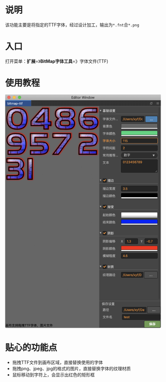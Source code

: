 # 说明
该功能主要是将指定的TTF字体，经过设计加工，输出为`*.fnt`合`*.png`

# 入口
打开菜单：**扩展**=》**BitMap字体工具**=》字体文件(TTF)


# 使用教程

![](../../assets/bmfont/scene4.png)

# 贴心的功能点
- 拖拽TTF文件到画布区域，直接替换使用的字体
- 拖拽png、jpeg、jpg的格式的图片，直接替换字体的纹理材质
- 鼠标移动到字符上，会显示出红色的矩形框
